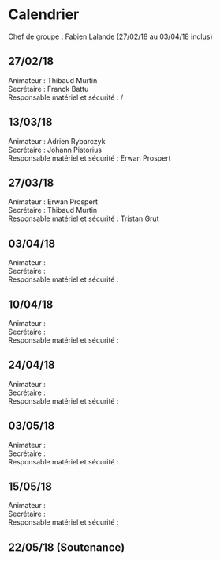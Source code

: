 # Calendrier

Chef de groupe : Fabien Lalande (27/02/18 au 03/04/18 inclus)

## 27/02/18
Animateur : Thibaud Murtin  
Secrétaire : Franck Battu  
Responsable matériel et sécurité : /  

## 13/03/18
Animateur : Adrien Rybarczyk  
Secrétaire : Johann Pistorius  
Responsable matériel et sécurité : Erwan Prospert  

## 27/03/18
Animateur : Erwan Prospert  
Secrétaire : Thibaud Murtin  
Responsable matériel et sécurité : Tristan Grut  

## 03/04/18
Animateur :   
Secrétaire :  
Responsable matériel et sécurité :   

## 10/04/18
Animateur :   
Secrétaire :  
Responsable matériel et sécurité :   

## 24/04/18
Animateur :   
Secrétaire :  
Responsable matériel et sécurité :   

## 03/05/18
Animateur :   
Secrétaire :  
Responsable matériel et sécurité :   

## 15/05/18
Animateur :   
Secrétaire :  
Responsable matériel et sécurité :   

## 22/05/18 (Soutenance)
